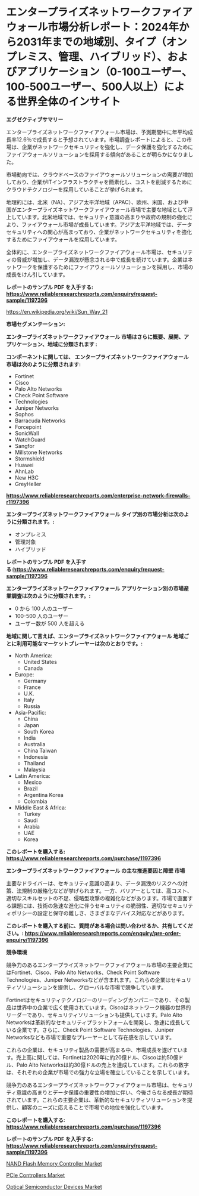 <p><h1>エンタープライズネットワークファイアウォール市場分析レポート：2024年から2031年までの地域別、タイプ（オンプレミス、管理、ハイブリッド）、およびアプリケーション（0-100ユーザー、100-500ユーザー、500人以上）による世界全体のインサイト</h1></p><p><strong>エグゼクティブサマリー</strong></p>
<p><p>エンタープライズネットワークファイアウォール市場は、予測期間中に年平均成長率12.6％で成長すると予想されています。市場調査レポートによると、この市場は、企業がネットワークセキュリティを強化し、データ保護を強化するためにファイアウォールソリューションを採用する傾向があることが明らかになりました。</p><p>市場動向では、クラウドベースのファイアウォールソリューションの需要が増加しており、企業がITインフラストラクチャを簡素化し、コストを削減するためにクラウドテクノロジーを採用していることが挙げられます。</p><p>地理的には、北米（NA）、アジア太平洋地域（APAC）、欧州、米国、および中国がエンタープライズネットワークファイアウォール市場で主要な地域として浮上しています。北米地域では、セキュリティ意識の高まりや政府の規制の強化により、ファイアウォール市場が成長しています。アジア太平洋地域では、データセキュリティへの関心が高まっており、企業がネットワークセキュリティを強化するためにファイアウォールを採用しています。</p><p>全体的に、エンタープライズネットワークファイアウォール市場は、セキュリティの脅威が増加し、データ漏洩が懸念される中で成長を続けています。企業はネットワークを保護するためにファイアウォールソリューションを採用し、市場の成長をけん引しています。</p></p>
<p><strong>レポートのサンプル PDF を入手する: <a href="https://www.reliableresearchreports.com/enquiry/request-sample/1197396">https://www.reliableresearchreports.com/enquiry/request-sample/1197396</a></strong></p>
<p><a href="https://en.wikipedia.org/wiki/Sun_Way_21">https://en.wikipedia.org/wiki/Sun_Way_21</a></p>
<p><strong>市場セグメンテーション:</strong></p>
<p><strong> エンタープライズネットワークファイアウォール 市場はさらに概要、展開、アプリケーション、地域に分類されます :</strong></p>
<p><strong>コンポーネントに関しては、 エンタープライズネットワークファイアウォール 市場は次のように分類されます:</strong></p>
<p><ul><li>Fortinet</li><li>Cisco</li><li>Palo Alto Networks</li><li>Check Point Software</li><li>Technologies</li><li>Juniper Networks</li><li>Sophos</li><li>Barracuda Networks</li><li>Forcepoint</li><li>SonicWall</li><li>WatchGuard</li><li>Sangfor</li><li>Millstone Networks</li><li>Stormshield</li><li>Huawei</li><li>AhnLab</li><li>New H3C</li><li>GreyHeller</li></ul></p>
<p><strong><a href="https://www.reliableresearchreports.com/enterprise-network-firewalls-r1197396">https://www.reliableresearchreports.com/enterprise-network-firewalls-r1197396</a></strong></p>
<p><strong> エンタープライズネットワークファイアウォール タイプ別の市場分析は次のように分類されます。:</strong></p>
<p><ul><li>オンプレミス</li><li>管理対象</li><li>ハイブリッド</li></ul></p>
<p><strong>レポートのサンプル PDF を入手する:<a href="https://www.reliableresearchreports.com/enquiry/request-sample/1197396">https://www.reliableresearchreports.com/enquiry/request-sample/1197396</a></strong></p>
<p><strong> エンタープライズネットワークファイアウォール アプリケーション別の市場産業調査は次のように分類されます。:</strong></p>
<p><ul><li>0 から 100 人のユーザー</li><li>100-500 人のユーザー</li><li>ユーザー数が 500 人を超える</li></ul></p>
<p><strong>地域に関して言えば、エンタープライズネットワークファイアウォール 地域ごとに利用可能なマーケットプレーヤーは次のとおりです。:</strong></p>
<p><ul>
    <li>
        North America:
        <ul>
            <li>United States</li>
            <li>Canada</li>
        </ul>
    </li>
    <li>
        Europe:
        <ul>
            <li>Germany</li>
            <li>France</li>
            <li>U.K.</li>
            <li>Italy</li>
            <li>Russia</li>
        </ul>
    </li>
    <li>
        Asia-Pacific:
        <ul>
            <li>China</li>
            <li>Japan</li>
            <li>South Korea</li>
            <li>India</li>
            <li>Australia</li>
            <li>China Taiwan</li>
            <li>Indonesia</li>
            <li>Thailand</li>
            <li>Malaysia</li>
        </ul>
    </li>
    <li>
        Latin America:
        <ul>
            <li>Mexico</li>
            <li>Brazil</li>
            <li>Argentina Korea</li>
            <li>Colombia</li>
        </ul>
    </li>
    <li>
        Middle East & Africa:
        <ul>
            <li>Turkey</li>
            <li>Saudi</li>
            <li>Arabia</li>
            <li>UAE</li>
            <li>Korea</li>
        </ul>
    </li>
    </ul></p>
<p><strong>このレポートを購入する: <a href="https://www.reliableresearchreports.com/purchase/1197396">https://www.reliableresearchreports.com/purchase/1197396</a></strong></p>
<p><strong>エンタープライズネットワークファイアウォール の主な推進要因と障壁 市場</strong></p>
<p><p>主要なドライバーは、セキュリティ意識の高まり、データ漏洩のリスクへの対策、法規制の厳格化などが挙げられます。一方、バリアーとしては、高コスト、適切なスキルセットの不足、侵略型攻撃の複雑化などがあります。市場で直面する課題には、技術の急速な進化に伴うセキュリティの脆弱性、適切なセキュリティポリシーの設定と保守の難しさ、さまざまなデバイス対応などがあります。</p></p>
<p><strong>このレポートを購入する前に、質問がある場合は問い合わせるか、共有してください。: <a href="https://www.reliableresearchreports.com/enquiry/pre-order-enquiry/1197396">https://www.reliableresearchreports.com/enquiry/pre-order-enquiry/1197396</a></strong></p>
<p><strong>競争環境</strong></p>
<p><p>競争力のあるエンタープライズネットワークファイアウォール市場の主要企業にはFortinet、Cisco、Palo Alto Networks、Check Point Software Technologies、Juniper Networksなどが含まれます。これらの企業はセキュリティソリューションを提供し、グローバルな市場で競争しています。</p><p>Fortinetはセキュリティテクノロジーのリーディングカンパニーであり、その製品は世界中の企業で広く使用されています。Ciscoはネットワーク機器の世界的リーダーであり、セキュリティソリューションも提供しています。Palo Alto Networksは革新的なセキュリティプラットフォームを開発し、急速に成長している企業です。さらに、Check Point Software Technologies、Juniper Networksなども市場で重要なプレーヤーとして存在感を示しています。</p><p>これらの企業は、セキュリティ製品の需要が高まる中、市場成長を遂げています。売上高に関しては、Fortinetは2020年に約20億ドル、Ciscoは約50億ドル、Palo Alto Networksは約30億ドルの売上を達成しています。これらの数字は、それぞれの企業が市場での強力な立場を確立していることを示しています。</p><p>競争力のあるエンタープライズネットワークファイアウォール市場は、セキュリティ意識の高まりとデータ保護の重要性の増加に伴い、今後さらなる成長が期待されています。これらの主要企業は、革新的なセキュリティソリューションを提供し、顧客のニーズに応えることで市場での地位を強化しています。</p></p>
<p><strong>このレポートを購入する: <a href="https://www.reliableresearchreports.com/purchase/1197396">https://www.reliableresearchreports.com/purchase/1197396</a></strong></p>
<p><strong>レポートのサンプル PDF を入手する: <a href="https://www.reliableresearchreports.com/enquiry/request-sample/1197396">https://www.reliableresearchreports.com/enquiry/request-sample/1197396</a></strong><strong></strong></p>
<p><p><a href="https://github.com/sydneyHley85/Market-Research-Report-List-1/blob/main/nand-flash-memory-controller-market.md">NAND Flash Memory Controller Market</a></p><p><a href="https://github.com/JordyBecker/Market-Research-Report-List-1/blob/main/pcie-controllers-market.md">PCIe Controllers Market</a></p><p><a href="https://github.com/neilMartin36/Market-Research-Report-List-1/blob/main/optical-semiconductor-devices-market.md">Optical Semiconductor Devices Market</a></p></p>